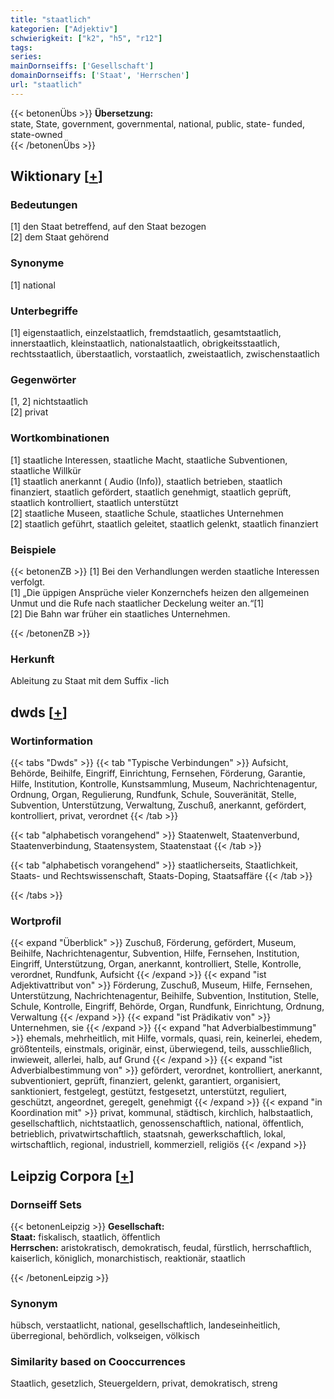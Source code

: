 ```yaml
---
title: "staatlich"
kategorien: ["Adjektiv"]
schwierigkeit: ["k2", "h5", "r12"]
tags:
series:
mainDornseiffs: ['Gesellschaft']
domainDornseiffs: ['Staat', 'Herrschen']
url: "staatlich"
---
```


{{< betonenÜbs >}}
**Übersetzung:**  
state, State, government, governmental, national, public, state- funded, state-owned  
{{< /betonenÜbs >}}

## Wiktionary [[+](https://de.wiktionary.org/wiki/staatlich)]

### Bedeutungen
[1] den Staat betreffend, auf den Staat bezogen  
[2] dem Staat gehörend  

### Synonyme
[1] national  

### Unterbegriffe
[1] eigenstaatlich, einzelstaatlich, fremdstaatlich, gesamtstaatlich, innerstaatlich, kleinstaatlich, nationalstaatlich, obrigkeitsstaatlich, rechtsstaatlich, überstaatlich, vorstaatlich, zweistaatlich, zwischenstaatlich  

### Gegenwörter
[1, 2] nichtstaatlich  
[2] privat  

### Wortkombinationen
[1] staatliche Interessen, staatliche Macht, staatliche Subventionen, staatliche Willkür  
[1] staatlich anerkannt ( Audio (Info)), staatlich betrieben, staatlich finanziert, staatlich gefördert, staatlich genehmigt, staatlich geprüft, staatlich kontrolliert, staatlich unterstützt  
[2] staatliche Museen, staatliche Schule, staatliches Unternehmen  
[2] staatlich geführt, staatlich geleitet, staatlich gelenkt, staatlich finanziert  

### Beispiele
{{< betonenZB >}}
[1] Bei den Verhandlungen werden staatliche Interessen verfolgt.  
[1] „Die üppigen Ansprüche vieler Konzernchefs heizen den allgemeinen Unmut und die Rufe nach staatlicher Deckelung weiter an.“[1]  
[2] Die Bahn war früher ein staatliches Unternehmen.  

{{< /betonenZB >}}
### Herkunft
Ableitung zu Staat mit dem Suffix -lich  



## dwds [[+](https://www.dwds.de/wb/staatlich)]

### Wortinformation
{{< tabs "Dwds" >}}
{{< tab "Typische Verbindungen" >}}
Aufsicht, Behörde, Beihilfe, Eingriff, Einrichtung, Fernsehen, Förderung, Garantie, Hilfe, Institution, Kontrolle, Kunstsammlung, Museum, Nachrichtenagentur, Ordnung, Organ, Regulierung, Rundfunk, Schule, Souveränität, Stelle, Subvention, Unterstützung, Verwaltung, Zuschuß, anerkannt, gefördert, kontrolliert, privat, verordnet
{{< /tab >}}

{{< tab "alphabetisch vorangehend" >}}
Staatenwelt, Staatenverbund, Staatenverbindung, Staatensystem, Staatenstaat
{{< /tab >}}

{{< tab "alphabetisch vorangehend" >}}
staatlicherseits, Staatlichkeit, Staats- und Rechtswissenschaft, Staats-Doping, Staatsaffäre
{{< /tab >}}

{{< /tabs >}}

### Wortprofil
{{< expand "Überblick" >}} Zuschuß, Förderung, gefördert, Museum, Beihilfe, Nachrichtenagentur, Subvention, Hilfe, Fernsehen, Institution, Eingriff, Unterstützung, Organ, anerkannt, kontrolliert, Stelle, Kontrolle, verordnet, Rundfunk, Aufsicht {{< /expand >}}
{{< expand "ist Adjektivattribut von" >}} Förderung, Zuschuß, Museum, Hilfe, Fernsehen, Unterstützung, Nachrichtenagentur, Beihilfe, Subvention, Institution, Stelle, Schule, Kontrolle, Eingriff, Behörde, Organ, Rundfunk, Einrichtung, Ordnung, Verwaltung {{< /expand >}}
{{< expand "ist Prädikativ von" >}} Unternehmen, sie {{< /expand >}}
{{< expand "hat Adverbialbestimmung" >}} ehemals, mehrheitlich, mit Hilfe, vormals, quasi, rein, keinerlei, ehedem, größtenteils, einstmals, originär, einst, überwiegend, teils, ausschließlich, inwieweit, allerlei, halb, auf Grund {{< /expand >}}
{{< expand "ist Adverbialbestimmung von" >}} gefördert, verordnet, kontrolliert, anerkannt, subventioniert, geprüft, finanziert, gelenkt, garantiert, organisiert, sanktioniert, festgelegt, gestützt, festgesetzt, unterstützt, reguliert, geschützt, angeordnet, geregelt, genehmigt {{< /expand >}}
{{< expand "in Koordination mit" >}} privat, kommunal, städtisch, kirchlich, halbstaatlich, gesellschaftlich, nichtstaatlich, genossenschaftlich, national, öffentlich, betrieblich, privatwirtschaftlich, staatsnah, gewerkschaftlich, lokal, wirtschaftlich, regional, industriell, kommerziell, religiös {{< /expand >}}

## Leipzig Corpora [[+](https://corpora.uni-leipzig.de/en/res?word=staatlich&corpusId=deu_newscrawl-public_2018)]

### Dornseiff Sets
{{< betonenLeipzig >}}
**Gesellschaft:**  
**Staat:** fiskalisch, staatlich, öffentlich  
**Herrschen:** aristokratisch, demokratisch, feudal, fürstlich, herrschaftlich, kaiserlich, königlich, monarchistisch, reaktionär, staatlich  

{{< /betonenLeipzig >}}

### Synonym
hübsch, verstaatlicht, national, gesellschaftlich, landeseinheitlich, überregional, behördlich, volkseigen, völkisch


### Similarity based on Cooccurrences
Staatlich, gesetzlich, Steuergeldern, privat, demokratisch, streng

